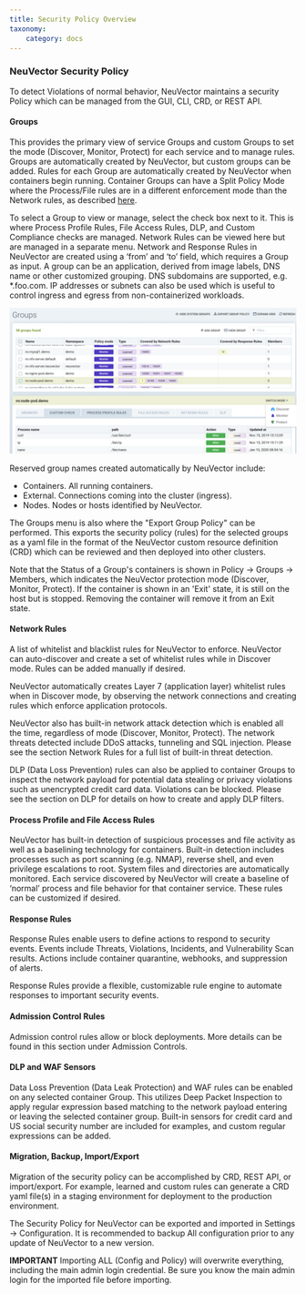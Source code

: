 ```yaml
---
title: Security Policy Overview
taxonomy:
    category: docs
---
```


### NeuVector Security Policy
To detect Violations of normal behavior, NeuVector maintains a security Policy which can be managed from the GUI, CLI, CRD, or REST API.

#### Groups
This provides the primary view of service Groups and custom Groups to set the mode (Discover, Monitor, Protect) for each service and to manage rules. Groups are automatically created by NeuVector, but custom groups can be added. Rules for each Group are automatically created by NeuVector when containers begin running. Container Groups can have a Split Policy Mode where the Process/File rules are in a different enforcement mode than the Network rules, as described [here](/policy/modes#network-service-policy-mode).

To select a Group to view or manage, select the check box next to it. This is where Process Profile Rules, File Access Rules, DLP, and Custom Compliance checks are managed. Network Rules can be viewed here but are managed in a separate menu.
Network and Response Rules in NeuVector are created using a ‘from’ and ‘to’ field, which requires a Group as input. A group can be an application, derived from image labels, DNS name or other customized grouping. DNS subdomains are supported, e.g. *.foo.com. IP addresses or subnets can also be used which is useful to control ingress and egress from non-containerized workloads.

![groups](groups_node_demo.png)

Reserved group names created automatically by NeuVector include:
+ Containers. All running containers.
+ External. Connections coming into the cluster (ingress).
+ Nodes. Nodes or hosts identified by NeuVector.

The Groups menu is also where the "Export Group Policy" can be performed. This exports the security policy (rules) for the selected groups as a yaml file in the format of the NeuVector custom resource definition (CRD) which can be reviewed and then deployed into other clusters.

Note that the Status of a Group's containers is shown in Policy -> Groups -> Members, which indicates the NeuVector protection mode (Discover, Monitor, Protect). If the container is shown in an 'Exit' state, it is still on the host but is stopped. Removing the container will remove it from an Exit state.

#### Network Rules
A list of whitelist and blacklist rules for NeuVector to enforce. NeuVector can auto-discover and create a set of whitelist rules while in Discover mode. Rules can be added manually if desired.

NeuVector automatically creates Layer 7 (application layer) whitelist rules when in Discover mode, by observing the network connections and creating rules which enforce application protocols.

NeuVector also has built-in network attack detection which is enabled all the time, regardless of mode (Discover, Monitor, Protect). The network threats detected include DDoS attacks, tunneling and SQL injection. Please see the section Network Rules for a full list of built-in threat detection.

DLP (Data Loss Prevention) rules can also be applied to container Groups to inspect the network payload for potential data stealing or privacy violations such as unencrypted credit card data. Violations can be blocked. Please see the section on DLP for details on how to create and apply DLP filters.

#### Process Profile and File Access Rules
NeuVector has built-in detection of suspicious processes and file activity as well as a baselining technology for containers. Built-in detection includes processes such as port scanning (e.g. NMAP), reverse shell, and even privilege escalations to root. System files and directories are automatically monitored. Each service discovered by NeuVector will create a baseline of ‘normal’ process and file behavior for that container service. These rules can be customized if desired.

#### Response Rules
Response Rules enable users to define actions to respond to security events. Events include Threats, Violations, Incidents, and Vulnerability Scan results. Actions include container quarantine, webhooks, and suppression of alerts.

Response Rules provide a flexible, customizable rule engine to automate responses to important security events.

#### Admission Control Rules
Admission control rules allow or block deployments. More details can be found in this section under Admission Controls.

#### DLP and WAF Sensors
Data Loss Prevention (Data Leak Protection) and WAF rules can be enabled on any selected container Group. This utilizes Deep Packet Inspection to apply regular expression based matching to the network payload entering or leaving the selected container group. Built-in sensors for credit card and US social security number are included for examples, and custom regular expressions can be added.


#### Migration, Backup, Import/Export
Migration of the security policy can be accomplished by CRD, REST API, or import/export. For example, learned and custom rules can generate a CRD yaml file(s) in a staging environment for deployment to the production environment.

The Security Policy for NeuVector can be exported and imported in Settings -> Configuration. It is recommended to backup All configuration prior to any update of NeuVector to a new version.

<Strong>IMPORTANT</Strong> Importing ALL (Config and Policy) will overwrite everything, including the main admin login credential. Be sure you know the main admin login for the imported file before importing.
